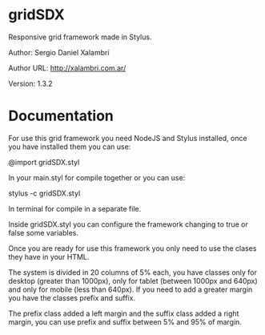 gridSDX
=======

Responsive grid framework made in Stylus.

Author: Sergio Daniel Xalambrí

Author URL: http://xalambri.com.ar/

Version: 1.3.2

Documentation
======
For use this grid framework you need NodeJS and Stylus installed, once you have installed them you can use:

@import gridSDX.styl

In your main.styl for compile together or you can use:

stylus -c gridSDX.styl

In terminal for compile in a separate file.


Inside gridSDX.styl you can configure the framework changing to true or false some variables.

Once you are ready for use this framework you only need to use the clases they have in your HTML.

The system is divided in 20 columns of 5% each, you have classes only for desktop (greater than 1000px), only for tablet (between 1000px and 640px) and only for mobile (less than 640px). If you need to add a greater margin you have the classes prefix and suffix.

The prefix class added a left margin and the suffix class added a right margin, you can use prefix and suffix between 5% and 95% of margin.